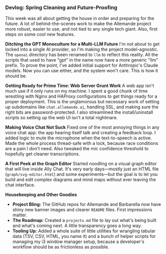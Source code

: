 ### Devlog: Spring Cleaning and Future-Proofing

This week was all about getting the house in order and preparing for the future. A lot of behind-the-scenes work to make the Allemande project more robust, easier to use, and not tied to any single tech giant. Also, first steps on some cool new features.

**Ditching the GPT Monoculture for a Multi-LLM Future**
I'm not about to get locked into a single AI provider, so I'm making the project model-agnostic. The `openai` directory has been renamed to `llm` to reflect this reality. All the scripts that used to have "gpt" in the name now have a more generic "llm" prefix. To prove the point, I've added initial support for Anthropic's Claude models. Now you can use either, and the system won't care. This is how it should be.

**Getting Ready for Prime Time: Web Server Grunt Work**
A web app isn't much use if it only runs on my machine. I spent a good chunk of time wrestling with Nginx and HAProxy configurations to get things ready for a proper deployment. This is the unglamorous but necessary work of setting up subdomains like `chat.allemande.ai`, handling SSL, and making sure the right bits are password-protected. I also streamlined the install/uninstall scripts so setting up the web UI isn't a total nightmare.

**Making Voice Chat Not Suck**
Fixed one of the most annoying things in any voice chat app: the app hearing itself talk and creating a feedback loop. I added logic to mute the microphone when the text-to-speech is active. Made the whole process thread-safe with a lock, because race conditions are a pain I don't need. Also tweaked the mic confidence threshold to hopefully get cleaner transcriptions.

**A First Peek at the Graph Editor**
Started noodling on a visual graph editor that will live inside Ally Chat. It's very early days—mostly just an HTML file (`graph/svg-editor.html`) and some experiments—but the goal is to let you build and edit complex diagrams and mind maps without ever leaving the chat interface.

**Housekeeping and Other Goodies**
*   **Project Bling:** The GitHub repos for Allemande and Barbarella now have shiny new banner images and clearer `README` files. First impressions matter.
*   **The Roadmap:** Created a `projects.md` file to lay out what's being built and what's coming next. A little transparency goes a long way.
*   **Tooling Up:** Added a whole suite of little utilities for wrangling tabular data (TSV, CSV, HTML, you name it) and a bunch of helper scripts for managing my i3 window manager setup, because a developer's workflow should be as frictionless as possible.
